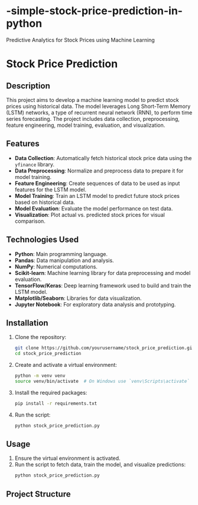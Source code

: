 # -simple-stock-price-prediction-in-python
Predictive Analytics for Stock Prices using Machine Learning


# Stock Price Prediction

## Description
This project aims to develop a machine learning model to predict stock prices using historical data. The model leverages Long Short-Term Memory (LSTM) networks, a type of recurrent neural network (RNN), to perform time series forecasting. The project includes data collection, preprocessing, feature engineering, model training, evaluation, and visualization.

## Features
- **Data Collection**: Automatically fetch historical stock price data using the `yfinance` library.
- **Data Preprocessing**: Normalize and preprocess data to prepare it for model training.
- **Feature Engineering**: Create sequences of data to be used as input features for the LSTM model.
- **Model Training**: Train an LSTM model to predict future stock prices based on historical data.
- **Model Evaluation**: Evaluate the model performance on test data.
- **Visualization**: Plot actual vs. predicted stock prices for visual comparison.

## Technologies Used
- **Python**: Main programming language.
- **Pandas**: Data manipulation and analysis.
- **NumPy**: Numerical computations.
- **Scikit-learn**: Machine learning library for data preprocessing and model evaluation.
- **TensorFlow/Keras**: Deep learning framework used to build and train the LSTM model.
- **Matplotlib/Seaborn**: Libraries for data visualization.
- **Jupyter Notebook**: For exploratory data analysis and prototyping.

## Installation

1. Clone the repository:
    ```bash
    git clone https://github.com/yourusername/stock_price_prediction.git
    cd stock_price_prediction
    ```

2. Create and activate a virtual environment:
    ```bash
    python -m venv venv
    source venv/bin/activate  # On Windows use `venv\Scripts\activate`
    ```

3. Install the required packages:
    ```bash
    pip install -r requirements.txt
    ```

4. Run the script:
    ```bash
    python stock_price_prediction.py
    ```

## Usage
1. Ensure the virtual environment is activated.
2. Run the script to fetch data, train the model, and visualize predictions:
    ```bash
    python stock_price_prediction.py
    ```

## Project Structure


